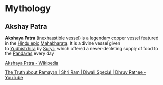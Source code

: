 # Mythology

## Akshay Patra

**Akshaya Patra** (inexhaustible vessel) is a legendary copper vessel featured in the [Hindu epic](https://en.wikipedia.org/wiki/Hindu_epic "Hindu epic") [Mahabharata](https://en.wikipedia.org/wiki/Mahabharata "Mahabharata"). It is a divine vessel given to [Yudhishthira](https://en.wikipedia.org/wiki/Yudishtira "Yudishtira") by [Surya](https://en.wikipedia.org/wiki/Surya "Surya"), which offered a never-depleting supply of food to the [Pandavas](https://en.wikipedia.org/wiki/Pandavas "Pandavas") every day.

[Akshaya Patra - Wikipedia](https://en.wikipedia.org/wiki/Akshaya_Patra)

[The Truth about Ramayan | Shri Ram | Diwali Special | Dhruv Rathee - YouTube](https://www.youtube.com/watch?v=nZGq7NdL48Y&ab_channel=DhruvRathee)
